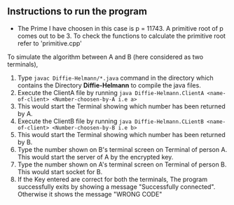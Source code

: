 ## Instructions to run the program
* The Prime I have choosen in this case is p = 11743. A primitive root of p comes out to be 3.
To check the functions to calculate the primitive root refer to 'primitive.cpp'

To simulate the algorithm between A and B (here considered as two terminals),
1. Type ```javac Diffie-Helmann/*.java``` command in the directory which contains the Directory **Diffie-Helmann** to compile the java files.
2. Execute the ClientA file by running ```java Diffie-Helmann.ClientA <name-of-client> <Number-choosen-by-A i.e a> ```
3. This would start the Terminal showing which number has been returned by A.
4. Execute the ClientB file by running ```java Diffie-Helmann.CLientB <name-of-client> <Number-choosen-by-B i.e b> ```
5. This would start the Terminal showing which number has been returned by B.
6. Type the number shown on B's terminal screen on Terminal of person A. This would start the server of A by the encrypted key.
7. Type the number shown on A's terminal screen on Terminal of person B. This would start socket for B.
8. If the Key entered are correct for both the terminals, The program successfully exits by showing a message "Successfully connected". Otherwise it shows the message "WRONG CODE"
